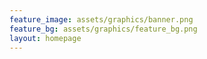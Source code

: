 ```yaml
---
feature_image: assets/graphics/banner.png
feature_bg: assets/graphics/feature_bg.png
layout: homepage
---
```


<div class="homepage-content">
  <div class="home-buttons-top">
    <div class="home-buttons-left">
      <a href="/writings"> <div class="writing-button"> </div> </a>
    </div>
    <div class="home-buttons-right">
      <a href="/multimedia"> <div class="multimedia-button"> </div> </a>
    </div>
  </div>

  <br/>

  <div class="home-buttons-bottom">
    <div class="home-buttons-left">
      <a href="/projects_and_companies"> <div class="projects-companies-button"></div> </a>
    </div>
    <div class="home-buttons-right">
      <a href="/blog"> <div class="blog-button"> </div> </a>
    </div>
  </div>

</div>
